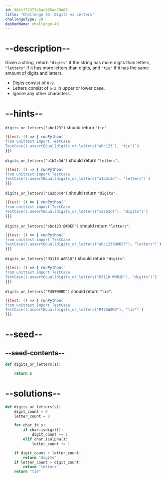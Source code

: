 ```yaml
---
id: 68b1f72371a5ac895ac70a08
title: "Challenge 43: Digits vs Letters"
challengeType: 29
dashedName: challenge-43
---
```


# --description--

Given a string, return `"digits"` if the string has more digits than letters, `"letters"` if it has more letters than digits, and `"tie"` if it has the same amount of digits and letters.

- Digits consist of `0-9`.
- Letters consist of `a-z` in upper or lower case.
- Ignore any other characters.

# --hints--

`digits_or_letters("abc123")` should return `"tie"`.

```js
({test: () => { runPython(`
from unittest import TestCase
TestCase().assertEqual(digits_or_letters("abc123"), "tie")`)
}})
```

`digits_or_letters("a1b2c3d")` should return `"letters"`.

```js
({test: () => { runPython(`
from unittest import TestCase
TestCase().assertEqual(digits_or_letters("a1b2c3d"), "letters")`)
}})
```

`digits_or_letters("1a2b3c4")` should return `"digits"`.

```js
({test: () => { runPython(`
from unittest import TestCase
TestCase().assertEqual(digits_or_letters("1a2b3c4"), "digits")`)
}})
```

`digits_or_letters("abc123!@#DEF")` should return `"letters"`.

```js
({test: () => { runPython(`
from unittest import TestCase
TestCase().assertEqual(digits_or_letters("abc123!@#DEF"), "letters")`)
}})
```

`digits_or_letters("H3110 W0R1D")` should return `"digits"`.

```js
({test: () => { runPython(`
from unittest import TestCase
TestCase().assertEqual(digits_or_letters("H3110 W0R1D"), "digits")`)
}})
```

`digits_or_letters("P455W0RD")` should return `"tie"`.

```js
({test: () => { runPython(`
from unittest import TestCase
TestCase().assertEqual(digits_or_letters("P455W0RD"), "tie")`)
}})
```

# --seed--

## --seed-contents--

```py
def digits_or_letters(s):

    return s
```

# --solutions--

```py
def digits_or_letters(s):
    digit_count = 0
    letter_count = 0

    for char in s:
        if char.isdigit():
            digit_count += 1
        elif char.isalpha():
            letter_count += 1

    if digit_count > letter_count:
        return "digits"
    if letter_count > digit_count:
        return "letters"
    return "tie"
```
